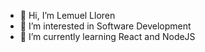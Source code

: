 - 👋 Hi, I’m Lemuel Lloren
- 👀 I’m interested in Software Development
- 🌱 I’m currently learning React and NodeJS

<!---
poplar-lemuellloren/poplar-lemuellloren is a ✨ special ✨ repository because its `README.md` (this file) appears on your GitHub profile.
You can click the Preview link to take a look at your changes.
--->
